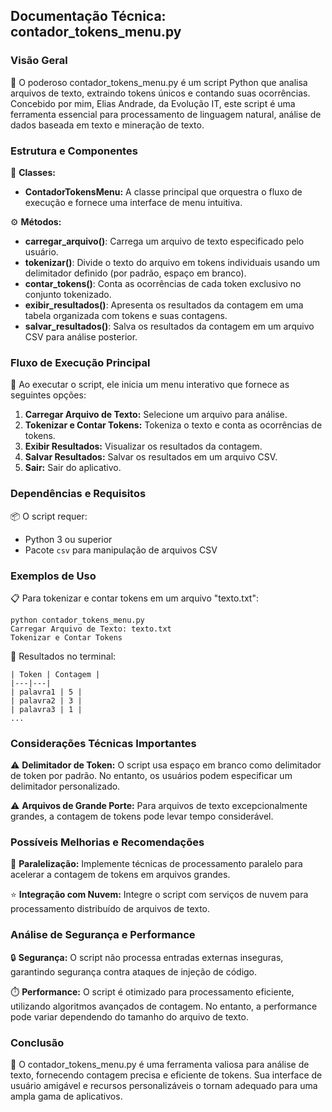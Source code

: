## Documentação Técnica: contador_tokens_menu.py

### Visão Geral

:eyes: O poderoso contador_tokens_menu.py é um script Python que analisa arquivos de texto, extraindo tokens únicos e contando suas ocorrências. Concebido por mim, Elias Andrade, da Evolução IT, este script é uma ferramenta essencial para processamento de linguagem natural, análise de dados baseada em texto e mineração de texto.

### Estrutura e Componentes

:busts_in_silhouette: **Classes:**

- **ContadorTokensMenu:** A classe principal que orquestra o fluxo de execução e fornece uma interface de menu intuitiva.

:gear: **Métodos:**

- **carregar_arquivo()**: Carrega um arquivo de texto especificado pelo usuário.
- **tokenizar()**: Divide o texto do arquivo em tokens individuais usando um delimitador definido (por padrão, espaço em branco).
- **contar_tokens()**: Conta as ocorrências de cada token exclusivo no conjunto tokenizado.
- **exibir_resultados()**: Apresenta os resultados da contagem em uma tabela organizada com tokens e suas contagens.
- **salvar_resultados()**: Salva os resultados da contagem em um arquivo CSV para análise posterior.

### Fluxo de Execução Principal

:running: Ao executar o script, ele inicia um menu interativo que fornece as seguintes opções:

1. **Carregar Arquivo de Texto:** Selecione um arquivo para análise.
2. **Tokenizar e Contar Tokens:** Tokeniza o texto e conta as ocorrências de tokens.
3. **Exibir Resultados:** Visualizar os resultados da contagem.
4. **Salvar Resultados:** Salvar os resultados em um arquivo CSV.
5. **Sair:** Sair do aplicativo.

### Dependências e Requisitos

:package: O script requer:

- Python 3 ou superior
- Pacote `csv` para manipulação de arquivos CSV

### Exemplos de Uso

:clipboard: Para tokenizar e contar tokens em um arquivo "texto.txt":

```
python contador_tokens_menu.py
Carregar Arquivo de Texto: texto.txt
Tokenizar e Contar Tokens
```

:pushpin: Resultados no terminal:

```
| Token | Contagem |
|---|---|
| palavra1 | 5 |
| palavra2 | 3 |
| palavra3 | 1 |
...
```

### Considerações Técnicas Importantes

:warning: **Delimitador de Token:** O script usa espaço em branco como delimitador de token por padrão. No entanto, os usuários podem especificar um delimitador personalizado.

:warning: **Arquivos de Grande Porte:** Para arquivos de texto excepcionalmente grandes, a contagem de tokens pode levar tempo considerável.

### Possíveis Melhorias e Recomendações

:rocket: **Paralelização:** Implemente técnicas de processamento paralelo para acelerar a contagem de tokens em arquivos grandes.

:star: **Integração com Nuvem:** Integre o script com serviços de nuvem para processamento distribuído de arquivos de texto.

### Análise de Segurança e Performance

:lock: **Segurança:** O script não processa entradas externas inseguras, garantindo segurança contra ataques de injeção de código.

:stopwatch: **Performance:** O script é otimizado para processamento eficiente, utilizando algoritmos avançados de contagem. No entanto, a performance pode variar dependendo do tamanho do arquivo de texto.

### Conclusão

:star2: O contador_tokens_menu.py é uma ferramenta valiosa para análise de texto, fornecendo contagem precisa e eficiente de tokens. Sua interface de usuário amigável e recursos personalizáveis o tornam adequado para uma ampla gama de aplicativos.